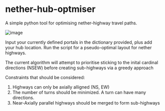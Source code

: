 # nether-hub-optmiser
A simple python tool for optimising nether-highway travel paths.

![image](https://github.com/user-attachments/assets/98c31e5b-a824-43f9-86e0-e72b38ea1abc)

Input your currently defined portals in the dictionary provided, plus add your hub location. Run the script for a pseudo-optimal layout for nether highways.

The current algorithm will attempt to prioritise sticking to the inital cardinal directions (NSEW) before creating sub-highways via a greedy approach

Constraints that should be considered:
1. Highways can only be axially alligned (NS, EW)
2. The number of turns should be minimized. A turn can have many directions.
3. Near-Axially parallel highways should be merged to form sub-highways
